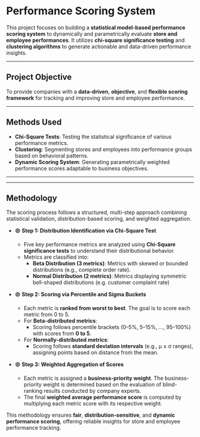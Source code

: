 # Performance Scoring System

This project focuses on building a **statistical model-based performance scoring system** to dynamically and parametrically evaluate **store and employee performances**. It utilizes **chi-square significance testing** and **clustering algorithms** to generate actionable and data-driven performance insights.

---

##  Project Objective

To provide companies with a **data-driven**, **objective**, and **flexible scoring framework** for tracking and improving store and employee performance.

---

## Methods Used
-  **Chi-Square Tests**: Testing the statistical significance of various performance metrics.
-  **Clustering**: Segmenting stores and employees into performance groups based on behavioral patterns.
-  **Dynamic Scoring System**: Generating parametrically weighted performance scores adaptable to business objectives.

---

---

##  Methodology

The scoring process follows a structured, multi-step approach combining statistical validation, distribution-based scoring, and weighted aggregation.

- 🟣 **Step 1: Distribution Identification via Chi-Square Test**
    - Five key performance metrics are analyzed using **Chi-Square significance tests** to understand their distributional behavior.
    - Metrics are classified into:
        - **Beta Distribution (3 metrics)**: Metrics with skewed or bounded distributions (e.g., complete order rate).
        - **Normal Distribution (2 metrics)**: Metrics displaying symmetric bell-shaped distributions (e.g. customer complaint rate)

- 🟣 **Step 2: Scoring via Percentile and Sigma Buckets**
    - Each metric is **ranked from worst to best**. The goal is to score each metric from 0 to 5.
    - For **Beta-distributed metrics**:
        - Scoring follows percentile brackets (0–5%, 5–15%, ..., 95–100%) with scores from **0 to 5**.
    - For **Normally-distributed metrics**:
        - Scoring follows **standard deviation intervals** (e.g., μ ± σ ranges), assigning points based on distance from the mean.

- 🟣 **Step 3: Weighted Aggregation of Scores**
    - Each metric is assigned a **business-priority weight**. The business-priority weight is determined based on the evaluation of blind-ranking results conducted by company experts.
    - The final **weighted average performance score** is computed by multiplying each metric score with its respective weight.

This methodology ensures **fair**, **distribution-sensitive**, and **dynamic performance scoring**, offering reliable insights for store and employee performance tracking.

